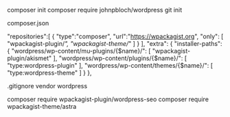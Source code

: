 composer init
composer require johnpbloch/wordpress
git init

composer.json

"repositories":[
    {
        "type":"composer",
        "url":"https://wpackagist.org",
        "only": [
            "wpackagist-plugin/*",
            "wpackagist-theme/*"
        ]
    }
],
"extra": {
    "installer-paths": {
        "wordpress/wp-content/mu-plugins/{$name}/": [
            "wpackagist-plugin/akismet"
        ],
        "wordpress/wp-content/plugins/{$name}/": [
            "type:wordpress-plugin"
        ],
        "wordpress/wp-content/themes/{$name}/": [
            "type:wordpress-theme"
        ]
    }
},

.gitignore
vendor
wordpress

composer require wpackagist-plugin/wordpress-seo
composer require wpackagist-theme/astra
